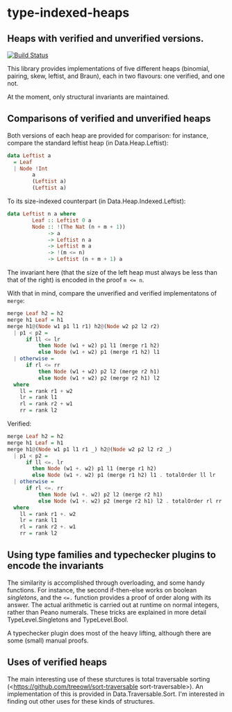 # type-indexed-heaps
## Heaps with verified and unverified versions.

[![Build Status](https://travis-ci.com/oisdk/type-indexed-heaps.svg?token=fXdGpZwjFQ87pr9zynKX&branch=master)](https://travis-ci.com/oisdk/type-indexed-heaps)

This library provides implementations of five different heaps
(binomial, pairing, skew, leftist, and Braun), each in two
flavours: one verified, and one not.

At the moment, only structural invariants are maintained.

## Comparisons of verified and unverified heaps
Both versions of each heap are provided for comparison: for
instance, compare the standard leftist heap (in
Data.Heap.Leftist):

```haskell
data Leftist a
  = Leaf
  | Node !Int
        a
        (Leftist a)
        (Leftist a)
```

To its size-indexed counterpart (in Data.Heap.Indexed.Leftist):

```haskell
data Leftist n a where
        Leaf :: Leftist 0 a
        Node :: !(The Nat (n + m + 1))
             -> a
             -> Leftist n a
             -> Leftist m a
             -> !(m <= n)
             -> Leftist (n + m + 1) a
```

The invariant here (that the size of the left heap must
always be less than that of the right) is encoded in the
proof `m <= n`.
 
With that in mind, compare the unverified and verified
implementatons of `merge`:

```haskell
merge Leaf h2 = h2
merge h1 Leaf = h1
merge h1@(Node w1 p1 l1 r1) h2@(Node w2 p2 l2 r2)
  | p1 < p2 =
      if ll <= lr
          then Node (w1 + w2) p1 l1 (merge r1 h2)
          else Node (w1 + w2) p1 (merge r1 h2) l1
  | otherwise =
      if rl <= rr
          then Node (w1 + w2) p2 l2 (merge r2 h1)
          else Node (w1 + w2) p2 (merge r2 h1) l2
  where
    ll = rank r1 + w2
    lr = rank l1
    rl = rank r2 + w1
    rr = rank l2
```

Verified:

```haskell
merge Leaf h2 = h2
merge h1 Leaf = h1
merge h1@(Node w1 p1 l1 r1 _) h2@(Node w2 p2 l2 r2 _)
  | p1 < p2 =
      if ll <=. lr
        then Node (w1 +. w2) p1 l1 (merge r1 h2)
        else Node (w1 +. w2) p1 (merge r1 h2) l1 . totalOrder ll lr
  | otherwise =
      if rl <=. rr
          then Node (w1 +. w2) p2 l2 (merge r2 h1)
          else Node (w1 +. w2) p2 (merge r2 h1) l2 . totalOrder rl rr
  where
    ll = rank r1 +. w2
    lr = rank l1
    rl = rank r2 +. w1
    rr = rank l2
```

## Using type families and typechecker plugins to encode the invariants
The similarity is accomplished through overloading, and some
handy functions. For instance, the second if-then-else works
on boolean *singletons*, and the `<=.` function provides a
proof of order along with its answer. The actual arithmetic
is carried out at runtime on normal integers, rather than
Peano numerals. These tricks are explained in more detail
TypeLevel.Singletons and TypeLevel.Bool.

A typechecker plugin does most of the heavy lifting, although
there are some (small) manual proofs.

## Uses of verified heaps
The main interesting use of these sturctures is total traversable
sorting (<https://github.com/treeowl/sort-traversable sort-traversable>).
An implementation of this is provided in Data.Traversable.Sort. I'm
interested in finding out other uses for these kinds of structures.
